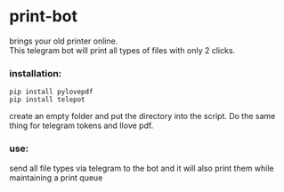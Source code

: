 # print-bot
brings your old printer online. <br>
This telegram bot will print all types of files with only 2 clicks.

### installation:
```
pip install pylovepdf 
pip install telepot
```
create an empty folder and put the directory into the script. Do the same thing for telegram tokens and Ilove pdf.

### use:
send all file types via telegram to the bot and it will also print them while maintaining a print queue
